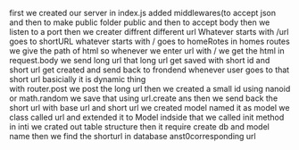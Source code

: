 first we created our server in index.js
added middlewares(to accept json and then to make public folder public and then to accept body
then we listen to a port
then we creater diffrent different url
Whatever starts with /url goes to shortURL
whatever starts with / goes to homeRotes
in homes routes we give the path of html so whenever we enter url with / we get the html
 in request.body we send long url that long url get saved with short id and short url get created and send back to frondend
whenever user goes to that short url basicially it is dynamic thing  
with router.post we post the long url then we created a small id using nanoid or math.random we save that
using url.create 
ans then we send back the short url with base url and short url 
we created model named it as model we class called url and extended it to Model indside that 
we called init method in inti we crated out table structure then it require create db and model name 
then we find the shorturl in database anst0corresponding url 
